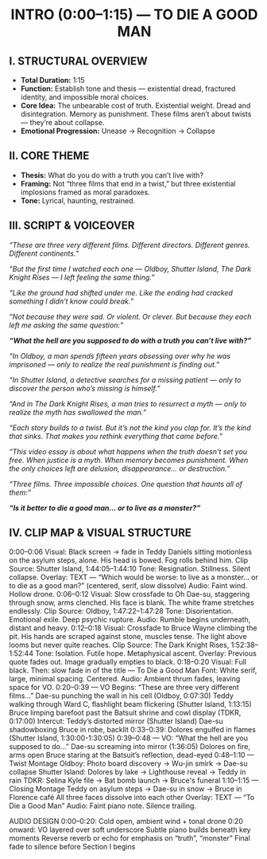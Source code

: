 <h1 align="center">INTRO (0:00–1:15) — TO DIE A GOOD MAN</h1>

## I. STRUCTURAL OVERVIEW

- **Total Duration:** 1:15
- **Function:** Establish tone and thesis — existential dread, fractured identity, and impossible moral choices.
- **Core Idea:** The unbearable cost of truth. Existential weight. Dread and disintegration. Memory as punishment. These films aren’t about twists — they’re about collapse.
- **Emotional Progression:** Unease → Recognition → Collapse


## II. CORE THEME 
- **Thesis:** What do you do with a truth you can’t live with?
- **Framing:** Not “three films that end in a twist,” but three existential implosions framed as moral paradoxes.
- **Tone:** Lyrical, haunting, restrained.

## III. SCRIPT & VOICEOVER
_“These are three very different films. Different directors. Different genres. Different continents.”_

_“But the first time I watched each one — Oldboy, Shutter Island, The Dark Knight Rises — I left feeling the same thing.”_

_“Like the ground had shifted under me. Like the ending had cracked something I didn’t know could break.”_

_“Not because they were sad. Or violent. Or clever. But because they each left me asking the same question:”_

_**“What the hell are you supposed to do with a truth you can’t live with?”**_

_“In Oldboy, a man spends fifteen years obsessing over why he was imprisoned — only to realize the real punishment is finding out.”_

_“In Shutter Island, a detective searches for a missing patient — only to discover the person who’s missing is himself.”_

_“And in The Dark Knight Rises, a man tries to resurrect a myth — only to realize the myth has swallowed the man.”_

_“Each story builds to a twist. But it’s not the kind you clap for. It’s the kind that sinks. That makes you rethink everything that came before.”_

_“This video essay is about what happens when the truth doesn’t set you free. When justice is a myth. When memory becomes punishment. When the only choices left are delusion, disappearance… or destruction.”_

_“Three films. Three impossible choices. One question that haunts all of them:”_

_**“Is it better to die a good man… or to live as a monster?”**_


## IV. CLIP MAP & VISUAL STRUCTURE

0:00–0:06 
Visual: Black screen → fade in Teddy Daniels sitting motionless on the asylum steps, alone. His head is bowed. Fog rolls behind him.
Clip Source: Shutter Island, 1:44:05–1:44:10
Tone: Resignation. Stillness. Silent collapse.
Overlay: TEXT — “Which would be worse: to live as a monster… or to die as a good man?” (centered, serif, slow dissolve)
Audio: Faint wind. Hollow drone.
0:06–0:12 
Visual: Slow crossfade to Oh Dae-su, staggering through snow, arms clenched. His face is blank. The white frame stretches endlessly.
Clip Source: Oldboy, 1:47:22–1:47:28
Tone: Disorientation. Emotional exile. Deep psychic rupture.
Audio: Rumble begins underneath, distant and heavy.
0:12–0:18 
Visual: Crossfade to Bruce Wayne climbing the pit. His hands are scraped against stone, muscles tense. The light above looms but never quite reaches.
Clip Source: The Dark Knight Rises, 1:52:38–1:52:44
Tone: Isolation. Futile hope. Metaphysical ascent.
Overlay: Previous quote fades out. Image gradually empties to black.
0:18–0:20
Visual: Full black. Then: slow fade in of the title — To Die a Good Man
Font: White serif, large, minimal spacing. Centered.
Audio: Ambient thrum fades, leaving space for VO.
0:20–0:39 — VO Begins: “These are three very different films…”
Dae-su punching the wall in his cell (Oldboy, 0:07:30)
Teddy walking through Ward C, flashlight beam flickering (Shutter Island, 1:13:15)
Bruce limping barefoot past the Batsuit shrine and cowl display (TDKR, 0:17:00)
Intercut:
Teddy’s distorted mirror (Shutter Island)
Dae-su shadowboxing
Bruce in robe, backlit
0:33–0:39: Dolores engulfed in flames (Shutter Island, 1:30:00-1:30:05)
0:39–0:48 — VO: “What the hell are you supposed to do…”
Dae-su screaming into mirror (1:36:05)
Dolores on fire, arms open
Bruce staring at the Batsuit’s reflection, dead-eyed
0:48–1:10 — Twist Montage
Oldboy: Photo board discovery → Wu-jin smirk → Dae-su collapse
Shutter Island: Dolores by lake → Lighthouse reveal → Teddy in rain
TDKR: Selina Kyle file → Bat bomb launch → Bruce's funeral
1:10–1:15 — Closing Montage
Teddy on asylum steps → Dae-su in snow → Bruce in Florence café
All three faces dissolve into each other
Overlay: TEXT — “To Die a Good Man”
Audio: Faint piano note. Silence trailing.

AUDIO DESIGN
0:00–0:20: Cold open, ambient wind + tonal drone
0:20 onward: VO layered over soft underscore
Subtle piano builds beneath key moments
Reverse reverb or echo for emphasis on “truth”, “monster”
Final fade to silence before Section I begins


